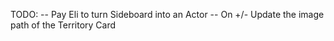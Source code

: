 TODO:
-- Pay Eli to turn Sideboard into an Actor
-- On +/- Update the image path of the Territory Card